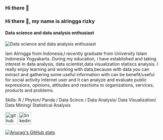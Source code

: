### Hi there 👋

### Hi there 👋, my name is alringga rizky 
#### Data science and data analysis enthusiast
![Data science and data analysis enthusiast](https://arturssmirnovs.github.io/github-profile-readme-generator/images/banner.png)

Iam Alringga from Indonesia,I recently graduate from University Islam Indonesia Yogyakarta. During my education, i have established and taking interest in data analysis, data scientist,data visualization statiscs analysis. I really enjoy learning and working with data,because with data you can extract and gathering some useful information with can be benefit/useful for social activity Internet user and it can analyze and evaluate public expressions, opinions, attitudes and reactions to organizations, services, products and problems.

Skills: R / Phyton/ Panda / Data Scince / Data Analysis/ Data Visualization/ Data Mining/ Statistical Analysis



[<img src='https://cdn.jsdelivr.net/npm/simple-icons@3.0.1/icons/github.svg' alt='github' height='40'>](https://github.com/ringga12)  [<img src='https://cdn.jsdelivr.net/npm/simple-icons@3.0.1/icons/linkedin.svg' alt='linkedin' height='40'>](https://www.linkedin.com/in/https://www.linkedin.com/in/al-ringga-004b0b193//)  



[![Anurag's GitHub stats](https://github-readme-stats.vercel.app/api?username=ringga12)](https://github.com/anuraghazra/github-readme-stats)
